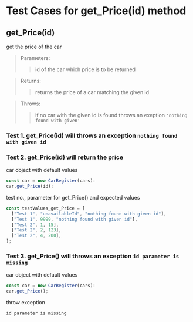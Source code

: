 # Test Cases for **get_Price(id)** method

## **get_Price(id)**

get the price of the car

> Parameters:
>
> > id of the car which price is to be returned

> Returns:
>
> > returns the price of a car matching the given id

> Throws:
>
> > if no car with the given id is found throws an exeption `'nothing found with given'`

### Test 1. get_Price(id) will throws an exception `nothing found with given id`

### Test 2. get_Price(id) will return the price

car object with default values

```js
const car = new CarRegister(cars):
car.get_Price(id);
```

test no., parameter for get_Price() and expected values

```js
const testValues_get_Price = [
  ["Test 1", "unavailableId", "nothing found with given id"],
  ["Test 1", 9999, "nothing found with given id"],
  ["Test 2", 1, 15],
  ["Test 2", 2, 123],
  ["Test 2", 4, 200],
];
```

### Test 3. get_Price() will throws an exception `id parameter is missing`

car object with default values

```js
const car = new CarRegister(cars):
car.get_Price();
```

throw exception

```js
id parameter is missing
```
